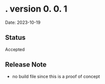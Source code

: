 # . version 0. 0. 1

Date: 2023-10-19

## Status

Accepted

## Release Note
- no build file since this is a proof of concept
